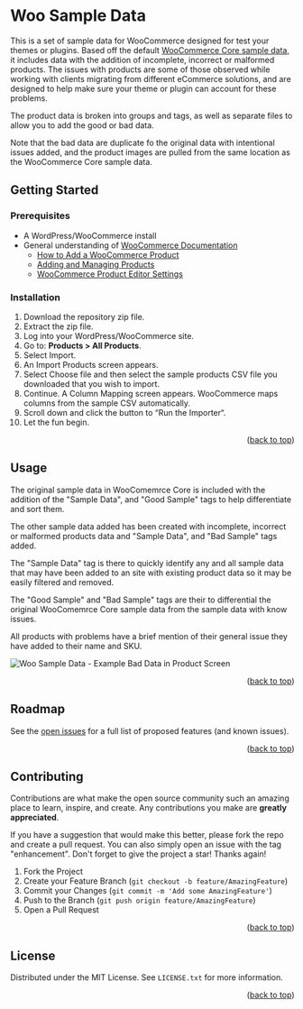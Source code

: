 <a id="readme-top"></a>
<!-- TABLE OF CONTENTS -->

# Woo Sample Data
This is a set of sample data for WooCommerce designed for test your themes or plugins. Based off the default [WooCommerce Core sample data](https://woocommerce.com/document/importing-woocommerce-sample-data/), it includes data with the addition of incomplete, incorrect or malformed products. The issues with products are some of those observed while working with clients migrating from different eCommerce solutions, and are designed to help make sure your theme or plugin can account for these problems. 

The product data is broken into groups and tags, as well as separate files to allow you to add the good or bad data.

Note that the bad data are duplicate fo the original data with intentional issues added, and the product images are pulled from the same location as the WooCommerce Core sample data.

<!-- GETTING STARTED -->
## Getting Started

### Prerequisites
 - A WordPress/WooCommerce install
 - General understanding of [WooCommerce Documentation](https://woocommerce.com/documentation/woocommerce/)
    -  [How to Add a WooCommerce Product](https://woocommerce.com/document/managing-products/add-product/)
    - [Adding and Managing Products](https://woocommerce.com/document/managing-products/)
    - [WooCommerce Product Editor Settings](https://woocommerce.com/document/managing-products/product-editor-settings/)



### Installation
1. Download the repository zip file.
1. Extract the zip file.
1. Log into your WordPress/WooCommerce site.
1. Go to: **Products > All Products**.
1. Select Import.
1. An Import Products screen appears.
1. Select Choose file and then select the sample products CSV file you downloaded that you wish to import.
1. Continue. A Column Mapping screen appears. WooCommerce maps columns from the sample CSV automatically.
1. Scroll down and click the button to “Run the Importer“.
1. Let the fun begin.

<p align="right">(<a href="#readme-top">back to top</a>)</p>

<!-- USAGE EXAMPLES -->
## Usage

The original sample data in WooComemrce Core is included with the addition of the "Sample Data", and "Good Sample" tags to help differentiate and sort them.

The other sample data added has been created with incomplete, incorrect or malformed products data and "Sample Data", and "Bad Sample" tags added.

The "Sample Data" tag is there to quickly identify any and all sample data that may have been added to an site with existing product data so it may be easily filtered and removed.

The "Good Sample" and "Bad Sample" tags are their to differential the original WooComemrce Core sample data from the sample data with know issues.

All products with problems have a brief mention of their general issue they have added to their name and SKU.

![Woo Sample Data - Example Bad Data in Product Screen](https://github.com/user-attachments/assets/1f2aa455-3cb4-49c0-8cc6-b3cfbcfba58f)

<p align="right">(<a href="#readme-top">back to top</a>)</p>

<!-- ROADMAP -->
## Roadmap
See the [open issues](https://github.com/github_username/repo_name/issues) for a full list of proposed features (and known issues).

<p align="right">(<a href="#readme-top">back to top</a>)</p>

<!-- CONTRIBUTING -->
## Contributing

Contributions are what make the open source community such an amazing place to learn, inspire, and create. Any contributions you make are **greatly appreciated**.

If you have a suggestion that would make this better, please fork the repo and create a pull request. You can also simply open an issue with the tag "enhancement".
Don't forget to give the project a star! Thanks again!

1. Fork the Project
2. Create your Feature Branch (`git checkout -b feature/AmazingFeature`)
3. Commit your Changes (`git commit -m 'Add some AmazingFeature'`)
4. Push to the Branch (`git push origin feature/AmazingFeature`)
5. Open a Pull Request

<p align="right">(<a href="#readme-top">back to top</a>)</p>

<!-- LICENSE -->
## License

Distributed under the MIT License. See `LICENSE.txt` for more information.

<p align="right">(<a href="#readme-top">back to top</a>)</p>
